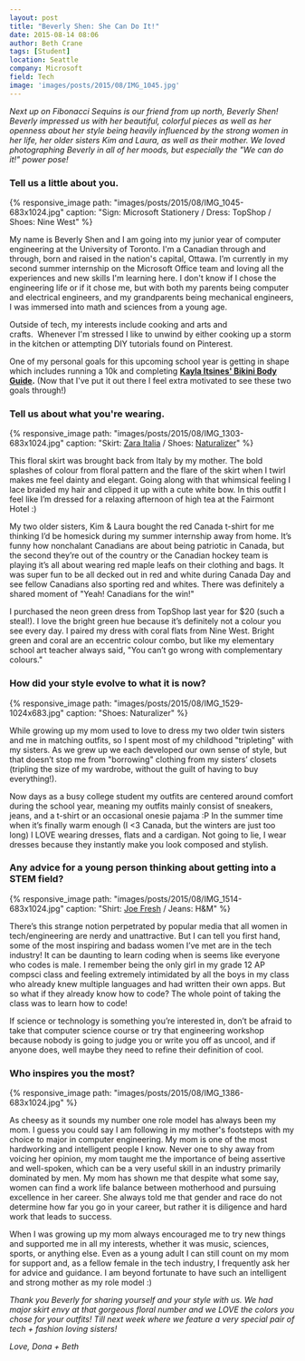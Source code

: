 ```yaml
---
layout: post
title: "Beverly Shen: She Can Do It!"
date: 2015-08-14 08:06
author: Beth Crane
tags: [Student]
location: Seattle
company: Microsoft
field: Tech
image: 'images/posts/2015/08/IMG_1045.jpg'
---
```


*Next up on Fibonacci Sequins is our friend from up north, Beverly Shen! Beverly impressed us with her beautiful, colorful pieces as well as her openness about her style being heavily influenced by the strong women in her life, her older sisters Kim and Laura, as well as their mother. We loved photographing Beverly in all of her moods, but especially the "We can do it!" power pose!*

### Tell us a little about you.

{% responsive_image path: "images/posts/2015/08/IMG_1045-683x1024.jpg" caption: "Sign: Microsoft Stationery / Dress: TopShop / Shoes: Nine West" %}

My name is Beverly Shen and I am going into my junior year of computer engineering at the University of Toronto. I'm a Canadian through and through, born and raised in the nation's capital, Ottawa. I’m currently in my second summer internship on the Microsoft Office team and loving all the experiences and new skills I'm learning here. I don't know if I chose the engineering life or if it chose me, but with both my parents being computer and electrical engineers, and my grandparents being mechanical engineers, I was immersed into math and sciences from a young age.

Outside of tech, my interests include cooking and arts and crafts.  Whenever I'm stressed I like to unwind by either cooking up a storm in the kitchen or attempting DIY tutorials found on Pinterest.

One of my personal goals for this upcoming school year is getting in shape which includes running a 10k and completing **[Kayla Itsines' Bikini Body Guide](http://www.kaylaitsines.com/).** (Now that I've put it out there I feel extra motivated to see these two goals through!)

### Tell us about what you're wearing.

{% responsive_image path: "images/posts/2015/08/IMG_1303-683x1024.jpg" caption: "Skirt: <a href='http://www.zara.com/us/en/woman-c270086.html'>Zara Italia</a> / Shoes: <a href='http://www.naturalizer.com'>Naturalizer</a>"  %}

This floral skirt was brought back from Italy by my mother. The bold splashes of colour from floral pattern and the flare of the skirt when I twirl makes me feel dainty and elegant. Going along with that whimsical feeling I lace braided my hair and clipped it up with a cute white bow. In this outfit I feel like I’m dressed for a relaxing afternoon of high tea at the Fairmont Hotel :)

My two older sisters, Kim & Laura bought the red Canada t-shirt for me thinking I’d be homesick during my summer internship away from home. It’s funny how nonchalant Canadians are about being patriotic in Canada, but the second they’re out of the country or the Canadian hockey team is playing it’s all about wearing red maple leafs on their clothing and bags. It was super fun to be all decked out in red and white during Canada Day and see fellow Canadians also sporting red and whites. There was definitely a shared moment of "Yeah! Canadians for the win!"

I purchased the neon green dress from TopShop last year for $20 (such a steal!). I love the bright green hue because it’s definitely not a colour you see every day. I paired my dress with coral flats from Nine West. Bright green and coral are an eccentric colour combo, but like my elementary school art teacher always said, "You can’t go wrong with complementary colours."

### How did your style evolve to what it is now?

{% responsive_image path: "images/posts/2015/08/IMG_1529-1024x683.jpg" caption: "Shoes: Naturalizer" %}

While growing up my mom used to love to dress my two older twin sisters and me in matching outfits, so I spent most of my childhood "tripleting" with my sisters. As we grew up we each developed our own sense of style, but that doesn’t stop me from "borrowing" clothing from my sisters’ closets (tripling the size of my wardrobe, without the guilt of having to buy everything!).

Now days as a busy college student my outfits are centered around comfort during the school year, meaning my outfits mainly consist of sneakers, jeans, and a t-shirt or an occasional onesie pajama :P In the summer time when it’s finally warm enough (I \<3 Canada, but the winters are just too long) I LOVE wearing dresses, flats and a cardigan. Not going to lie, I wear dresses because they instantly make you look composed and stylish.

### Any advice for a young person thinking about getting into a STEM field?

{% responsive_image path: "images/posts/2015/08/IMG_1514-683x1024.jpg" caption: "Shirt: <a href='https://www.joefresh.com'>Joe Fresh</a> / Jeans: H&M" %}

There’s this strange notion perpetrated by popular media that all women in tech/engineering are nerdy and unattractive. But I can tell you first hand, some of the most inspiring and badass women I’ve met are in the tech industry! It can be daunting to learn coding when is seems like everyone who codes is male. I remember being the only girl in my grade 12 AP compsci class and feeling extremely intimidated by all the boys in my class who already knew multiple languages and had written their own apps. But so what if they already know how to code? The whole point of taking the class was to learn how to code!

If science or technology is something you’re interested in, don’t be afraid to take that computer science course or try that engineering workshop because nobody is going to judge you or write you off as uncool, and if anyone does, well maybe they need to refine their definition of cool.

### Who inspires you the most?

{% responsive_image path: "images/posts/2015/08/IMG_1386-683x1024.jpg" %}

As cheesy as it sounds my number one role model has always been my mom. I guess you could say I am following in my mother's footsteps with my choice to major in computer engineering. My mom is one of the most hardworking and intelligent people I know. Never one to shy away from voicing her opinion, my mom taught me the importance of being assertive and well-spoken, which can be a very useful skill in an industry primarily dominated by men. My mom has shown me that despite what some say, women can find a work life balance between motherhood and pursuing excellence in her career. She always told me that gender and race do not determine how far you go in your career, but rather it is diligence and hard work that leads to success.

When I was growing up my mom always encouraged me to try new things and supported me in all my interests, whether it was music, sciences, sports, or anything else. Even as a young adult I can still count on my mom for support and, as a fellow female in the tech industry, I frequently ask her for advice and guidance. I am beyond fortunate to have such an intelligent and strong mother as my role model :)

*Thank you Beverly for sharing yourself and your style with us. We had major skirt envy at that gorgeous floral number and we LOVE the colors you chose for your outfits! Till next week where we feature a very special pair of tech + fashion loving sisters!*

*Love, Dona + Beth*

